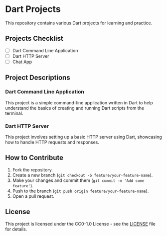 # Dart Projects

This repository contains various Dart projects for learning and practice.

## Projects Checklist

- [ ] Dart Command Line Application
- [ ] Dart HTTP Server
- [ ] Chat App

## Project Descriptions

### Dart Command Line Application
This project is a simple command-line application written in Dart to help understand the basics of creating and running Dart scripts from the terminal.

### Dart HTTP Server
This project involves setting up a basic HTTP server using Dart, showcasing how to handle HTTP requests and responses.

## How to Contribute

1. Fork the repository.
2. Create a new branch (`git checkout -b feature/your-feature-name`).
3. Make your changes and commit them (`git commit -m 'Add some feature'`).
4. Push to the branch (`git push origin feature/your-feature-name`).
5. Open a pull request.

## License

This project is licensed under the CC0-1.0 License - see the [LICENSE](LICENSE) file for details.
